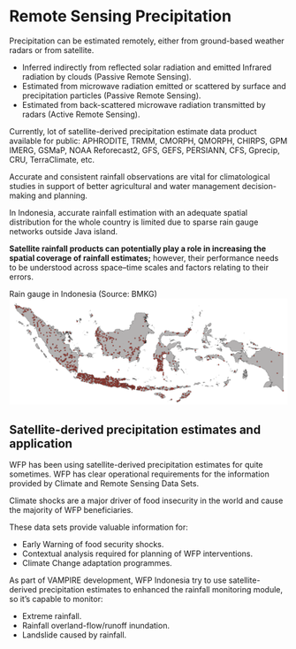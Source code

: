 # Remote Sensing Precipitation

Precipitation can be estimated remotely, either from ground-based weather radars or from satellite.<br> 
- Inferred indirectly from reflected solar radiation and emitted Infrared radiation by clouds (Passive Remote Sensing).
- Estimated from microwave radiation emitted or scattered by surface and precipitation particles (Passive Remote Sensing).
- Estimated from back-scattered microwave radiation transmitted by radars (Active Remote Sensing).

Currently, lot of satellite-derived precipitation estimate data product available for public:
APHRODITE, TRMM, CMORPH, QMORPH, CHIRPS, GPM IMERG, GSMaP, NOAA Reforecast2, GFS, GEFS, PERSIANN, CFS, Gprecip, CRU, TerraClimate, etc.

Accurate and consistent rainfall observations are vital for climatological studies in support of better agricultural and water management decision-making and planning. 

In Indonesia, accurate rainfall estimation with an adequate spatial distribution for the whole country is limited due to sparse rain gauge networks outside Java island. 

**Satellite rainfall products can potentially play a role in increasing the spatial coverage of rainfall estimates;** however, their performance needs to be understood across space–time scales and factors relating to their errors.

Rain gauge in Indonesia (Source: BMKG)<br>
![Rain Gauge](./img/raingauge.png)


## Satellite-derived precipitation estimates and application

WFP has been using satellite-derived precipitation estimates for quite sometimes. WFP has clear operational requirements for the information provided by Climate and Remote Sensing Data Sets.

Climate shocks are a major driver of food insecurity in the world and cause the majority of WFP beneficiaries. 

These data sets provide valuable information for:

- Early Warning of food security shocks.
- Contextual analysis required for planning of WFP interventions.
- Climate Change adaptation programmes.

As part of VAMPIRE development, WFP Indonesia try to use satellite-derived precipitation estimates to enhanced the rainfall monitoring module, so it’s capable to monitor:

- Extreme rainfall.
- Rainfall overland-flow/runoff inundation.
- Landslide caused by rainfall.
